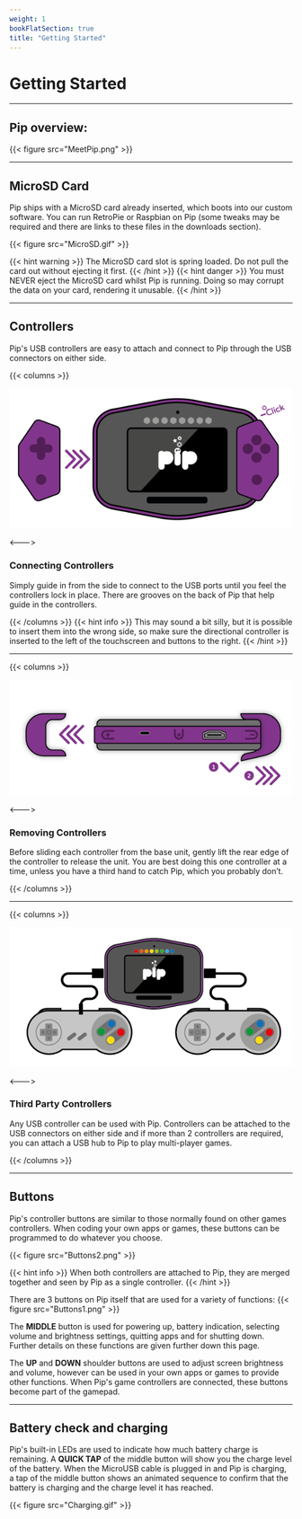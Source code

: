 ```yaml
---
weight: 1
bookFlatSection: true
title: "Getting Started"
---
```


# Getting Started

---

## Pip overview:

{{< figure src="MeetPip.png" >}}

---

## MicroSD Card

Pip ships with a MicroSD card already inserted, which boots into our custom software. You can run RetroPie or Raspbian on Pip (some tweaks may be required and there are links to these files in the downloads section).

{{< figure src="MicroSD.gif" >}}

{{< hint warning >}}
The MicroSD card slot is spring loaded. Do not pull the card out without ejecting it first.
{{< /hint >}}
{{< hint danger >}}
You must NEVER eject the MicroSD card whilst Pip is running. Doing so may corrupt the data on your card, rendering it unusable.
{{< /hint >}}

---

## Controllers

Pip's USB controllers are easy to attach and connect to Pip through the USB connectors on either side. 


{{< columns >}}

![Image Alt Text](Controller1.png)

<--->
### Connecting Controllers
Simply guide in from the side to connect to the USB ports until you feel the controllers lock in place. There are grooves on the back of Pip that help guide in the controllers.


{{< /columns >}}
{{< hint info >}}
This may sound a bit silly, but it is possible to insert them into the wrong side, so make sure the directional controller is inserted to the left of the touchscreen and buttons to the right.
{{< /hint >}}

---

{{< columns >}}

![Image Alt Text](Controller2.png)

<--->
### Removing Controllers
Before sliding each controller from the base unit, gently lift the rear edge of the controller to release the unit. You are best doing this one controller at a time, unless you have a third hand to catch Pip, which you probably don’t.

{{< /columns >}}

---

{{< columns >}}

![Image Alt Text](Controller3.png)

<--->
### Third Party Controllers
Any USB controller can be used with Pip. Controllers can be attached to the USB connectors on either side and if more than 2 controllers are required, you can attach a USB hub to Pip to play multi-player games.

{{< /columns >}}


---

## Buttons

Pip's controller buttons are similar to those normally found on other games controllers. When coding your own apps or games, these buttons can be programmed to do whatever you choose.

{{< figure src="Buttons2.png" >}}

{{< hint info >}}
When both controllers are attached to Pip, they are merged together and seen by Pip as a single controller. 
{{< /hint >}}

There are 3 buttons on Pip itself that are used for a variety of functions:
{{< figure src="Buttons1.png" >}}

The **MIDDLE** button is used for powering up, battery indication, selecting volume and brightness settings, quitting apps and for shutting down. Further details on these functions are given further down this page.

The **UP** and **DOWN** shoulder buttons are used to adjust screen brightness and volume, however can be used in your own apps or games to provide other functions. When Pip's game controllers are connected, these buttons become part of the gamepad.


---


## Battery check and charging

Pip's built-in LEDs are used to indicate how much battery charge is remaining. A **QUICK TAP** of the middle button will show you the charge level of the battery. When the MicroUSB cable is plugged in and Pip is charging, a tap of the middle button shows an animated sequence to confirm that the battery is charging and the charge level it has reached.

{{< figure src="Charging.gif" >}}

